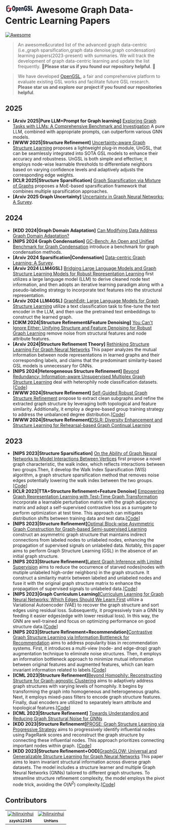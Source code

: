 # <img src="https://github.com/OpenGSL/OpenGSL/blob/main/docs/source/img/opengsl.jpg" width="90"> Awesome Graph Data-Centric Learning Papers 
[![Awesome](https://awesome.re/badge-flat2.svg)](https://awesome.re)
>An awesome&amp;curated list of the advanced graph data-centric (i.e.,graph sparsification,graph data denoise,graph condensation) learning papers(2023-present) with summaries. We will track the development of graph data-centric learning and update the list frequently. :pray:**Please star us if you found our repository helpful**. :pray:

> We have developed [OpenGSL](https://github.com/OpenGSL/OpenGSL), a fair and comprehensive platform to evaluate existing GSL works and facilitate future GSL research. **Please star us and explore our project if you found our repositories helpful**.

## 2025
- **[Arxiv 2025|Pure LLM+Prompt for Graph learning]** [Exploring Graph Tasks with LLMs: A Comprehensive Benchmark and Investigation](https://arxiv.org/abs/2502.18771) A pure LLM, combined with appropriate prompts, can outperform various GNN models.
- **[WWW 2025|Structure Refinement]** [Uncertainty-aware Graph Structure Learning](https://arxiv.org/abs/2502.12618) proposes a lightweight plug-in module, UnGSL, that can be seamlessly integrated into SOTA GSL models to enhance their accuracy and robustness. UnGSL is both simple and effective; it employs node-wise learnable thresholds to differentiate neighbors based on varying confidence levels and adaptively adjusts the corresponding edge weights.
- **[ICLR 2025|Structure Sparsification]** [Graph Sparsification via Mixture of Graphs](https://arxiv.org/abs/2405.14260) proposes a MoE-based sparsification framework that combines multiple sparsification approaches.
- **[Arxiv 2025 Graph Uncertainty]** [Uncertainty in Graph Neural Networks: A Survey](https://arxiv.org/abs/2403.07185).
## 2024
- **[KDD 2024|Graph Domain Adaptation]** [Can Modifying Data Address Graph Domain Adaptation?](https://arxiv.org/abs/2407.19311)
- **[NIPS 2024 Graph Condensation]** [GC-Bench: An Open and Unified Benchmark for Graph Condensation](https://arxiv.org/abs/2407.00615) introduce a benchmark for graph condensation methods.
- **[Arxiv 2024 Sparsification|Condensation]** [Data-centric Graph Learning: A Survey](https://arxiv.org/abs/2310.04987).
- **[Arxiv 2024 LLM4GSL]** [Bridging Large Language Models and Graph Structure Learning Models for Robust Representation Learning](https://arxiv.org/abs/2410.12096) first utilizes a large language model (LLM) to derive cleaned node text information, and then adopts an iterative learning paradigm along with a pseudo-labeling strategy to incorporate text features into the structural representation.
- **[Arxiv 2024 LLM4GSL]** [GraphEdit: Large Language Models for Graph Structure Learning](https://arxiv.org/abs/2402.15183) utilize a text classification task to fine-tune the text encoder in the LLM, and then use the pretrained text embeddings to construct the learned graph.
- **[CIKM 2024|Structure Refinement&Feature Denoising]** [You Can't Ignore Either: Unifying Structure and Feature Denoising for Robust Graph Learning](https://arxiv.org/abs/2408.00700) remove noise from structural features and node attribute features.
- **[Arxiv 2024|Structure Refinement Theory]** [Rethinking Structure Learning For Graph Neural Networks](https://arxiv.org/abs/2411.07672) This paper analyzes the mutual information between node representations in learned graphs and their corresponding labels, and claims that the predominant similarity-based GSL models is unnecessary for GNNs.
- **[NIPS 2024|Heterogeneous Structure Refinement]** [Beyond Redundancy: Information-aware Unsupervised Multiplex Graph Structure Learning](https://arxiv.org/abs/2409.17386) deal with heterophily node classification datasets.[[Code](https://github.com/zxlearningdeep/InfoMGF)]
- **[WWW 2024|Structure Refinement]** [Self-Guided Robust Graph Structure Refinement](https://dl.acm.org/doi/10.1145/3589334.3645522) propose to extract clean subgraphs and refine the extracted graph structure by leveraging both topological and feature similarity. Additionally, it employ a degree-based group training strategy to address the unbalanced degree distribution.[[Code](https://github.com/yeonjun-in/torch-SG-GSR)]
- **[WWW 2024|Structure Refinement]**[DSLR: Diversity Enhancement and Structure Learning for Rehearsal-based Graph Continual Learning](https://dl.acm.org/doi/10.1145/3589334.3645561)
## 2023
- **[NIPS 2023|Structure Sparsification]** [On the Ability of Graph Neural Networks to Model Interactions Between Vertices](https://proceedings.neurips.cc/paper_files/paper/2023/hash/543ec10715d964122ab7cb15f648772b-Abstract-Conference.html) first propose a novel graph characteristic, the walk index, which reflects interactions between two groups.Then, it develop the Walk Index Sparsification (WIS) algorithm, a graph structure sparsification method that removes noise edges potentially lowering the walk index between the two groups.[[Code](https://github.com/noamrazin/gnn_interactions)]
- **[ICLR 2023|TTA+Structure Refinement+Feature Denoise]** [Empowering Graph Representation Learning with Test-Time Graph Transformation](https://openreview.net/pdf?id=Lnxl5pr018) incorporate a learnable perturbation matrix with the graph adjacency matrix and adopt a self-supervised contrastive loss as a surrogate to perform optimization at test time. This approach can mitigates distribution shifts between training data and test data.[[Code](https://github.com/ChandlerBang/GTrans)]
- **[NIPS 2023|Structure Refinement]**[Optimal Block-wise Asymmetric Graph Construction for Graph-based Semi-supervised Learning](https://proceedings.neurips.cc/paper_files/paper/2023/hash/e142fd2b70f10db2543c64bca1417de8-Abstract-Conference.html) construct an asymmetric graph structure that maintains indirect connections from labeled nodes to unlabeled nodes, enhancing the propagation of supervised signals on unlabeled data. Notably, this paper aims to perform Graph Structure Learning (GSL) in the absence of an initial graph structure.
- **[NIPS 2023|Structure Refinement]**[Latent Graph Inference with Limited Supervision](https://proceedings.neurips.cc/paper_files/paper/2023/hash/67101f97dc23fcc10346091181fff6cb-Abstract-Conference.html) aims to reduce the occurrence of starved nodes(nodes with mutiple unlabeled high-order neighbors) in the graph structure. It construct a similarity matrix between labeled and unlabeled nodes and fuse it with the original graph structure matrix to enhance the propagation of supervised signals to unlabeled data.[[Code](https://github.com/Jianglin954/LGI-LS)]
- **[NIPS 2023|Graph Curriculum Learning]**[Curriculum Learning for Graph Neural Networks: Which Edges Should We Learn First](https://github.com/rollingstonezz/Curriculum_learning_for_GNNs) utilize a Variational Autoencoder (VAE) to recover the graph structure and sort edges using residual loss. Subsequently, it progressively train a GNN by feeding it easier edges(edge with lower residual loss). In this way, the GNN are well-trained and focus on optimizing performance on good structure data.[[Code](https://github.com/rollingstonezz/Curriculum_learning_for_GNNs)]
- **[NIPS 2023|Structure Refinement+Recommendation]**[Contrastive Graph Structure Learning via Information Bottleneck for Recommendation](https://proceedings.neurips.cc/paper_files/paper/2022/hash/803b9c4a8e4784072fdd791c54d614e2-Abstract-Conference.html) aims to address popularity bias in recommendation systems. First, it introduces a multi-view (node- and edge-drop) graph augmentation technique to eliminate noise structures. Then, it employs an information bottleneck approach to minimize mutual information between original features and augmented features, which can learn invariant information related to labels.[[Code](https://github.com/weicy15/CGI)]
- **[ICML 2023|Structure Refinement]**[Beyond Homophily: Reconstructing Structure for Graph-agnostic Clustering](https://proceedings.mlr.press/v202/pan23b/pan23b.pdf) aims to adaptively address graph structures with varying levels of homophily. It begins by transforming the graph into homogeneous and heterogeneous graphs. Next, it employs mixed-pass filters to encode graph structure features. Finally, dual encoders are utilized to separately learn attribute and topological features.[[Code](https://github.com/Panern/DGCN)]
- **[ICML 2023|Structure Refinement]** [Towards Understanding and Reducing Graph Structural Noise for GNNs](https://proceedings.mlr.press/v202/dong23a.html)
- **[KDD 2023|Structure Refinement]**[PROSE: Graph Structure Learning via Progressive Strategy](https://dl.acm.org/doi/abs/10.1145/3580305.3599476) aims to progressively identify influential nodes using PageRank scores and reconstruct the graph structure by connecting these influential nodes. This approach prioritizes connecting important nodes within graph. [[Code](https://github.com/tigerbunny2023/PROSE)]
- **[KDD 2023|Structure Refinement+OOD]**[GraphGLOW: Universal and Generalizable Structure Learning for Graph Neural Networks](https://dl.acm.org/doi/abs/10.1145/3580305.3599373) This paper aims to learn invariant structural information across diverse graph datasets. The model includes a structure learner and multiple Graph Neural Networks (GNNs) tailored to different graph structures. To streamline structure refinement complexity, the model employs the pivot node trick, avoiding the $O(N^2)$ complexity.[[Code](https://github.com/WtaoZhao/GraphGLOW)]
## Contributors
<!-- readme: collaborators,contributors -start -->
<table>
<tr>
    <td align="center">
        <a href="https://github.com/zzysh12345">
            <img src="https://avatars.githubusercontent.com/u/60538191?v=4" width="120;" alt="hilinxinhui"/>
            <br />
            <sub><b>zzysh12345</b></sub>
        </a>
    </td>
     <td align="center">
        <a href="https://github.com/UnHans">
            <img src="https://avatars.githubusercontent.com/u/71540260?v=4" width="120;" alt="hilinxinhui"/>
            <br />
            <sub><b>UnHans</b></sub>
        </a>
    </td>
</tr>
</table>
<!-- readme: collaborators,contributors -end -->
